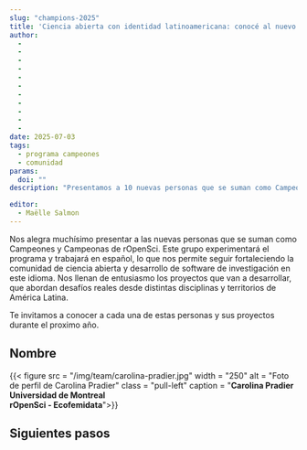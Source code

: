 ```yaml
---
slug: "champions-2025"
title: 'Ciencia abierta con identidad latinoamericana: conocé al nuevo grupo de personas y proyectos del Programa de Campeon(e|a)s de rOpenSci'
author:
  - 
  - 
  - 
  - 
  - 
  - 
  - 
  - 
  - 
  - 
  - 
date: 2025-07-03
tags:
  - programa campeones
  - comunidad
params:
  doi: ""
description: "Presentamos a 10 nuevas personas que se suman como Campeones y Campeonas de rOpenSci, todas originarias de América Latina. Con trayectorias diversas y proyectos inspiradores, impulsan la ciencia abierta desde sus comunidades."

editor:
  - Maëlle Salmon
---
```


Nos alegra muchísimo presentar a las nuevas personas que se suman como Campeones y Campeonas de rOpenSci. Este grupo experimentará el programa y trabajará en español, lo que nos permite seguir fortaleciendo la comunidad de ciencia abierta y desarrollo de software de investigación en este idioma. Nos llenan de entusiasmo los proyectos que van a desarrollar, que abordan desafíos reales desde distintas disciplinas y territorios de América Latina.

Te invitamos a conocer a cada una de estas personas y sus proyectos durante el proximo año. 

## Nombre

{{< figure src = "/img/team/carolina-pradier.jpg" width = "250" alt = "Foto de perfil de Carolina Pradier" class = "pull-left" caption = "<strong>Carolina Pradier </br> Universidad de Montreal </br> rOpenSci - Ecofemidata</strong>">}}



## Siguientes pasos


